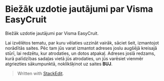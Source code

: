 # Biežāk uzdotie jautājumi par Visma EasyCruit

Biežāk uzdotie jautājumi par Visma EasyCruit.

Lai izvēlētos tematu, par kuru vēlaties uzzināt vairāk, sāciet šeit, izmantojot norādītās saites. Pēc tam jūs varat izmantot adreses joslu augšējā kreisajā stūrī, lai redzētu, kur atrodaties, un dotos atpakaļ. Adreses joslā redzams, kurā palīdzības sadaļas vietā jūs atrodaties, un jūs varēsiet vienmēr atgriezties sākumpunktā, noklikšķinot uz saites  **BUJ**.


> Written with [StackEdit](https://stackedit.io/).
<!--stackedit_data:
eyJoaXN0b3J5IjpbLTEwMzU0ODk2MzldfQ==
-->